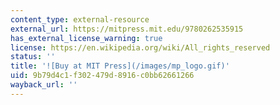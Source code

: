 ```yaml
---
content_type: external-resource
external_url: https://mitpress.mit.edu/9780262535915
has_external_license_warning: true
license: https://en.wikipedia.org/wiki/All_rights_reserved
status: ''
title: '![Buy at MIT Press](/images/mp_logo.gif)'
uid: 9b79d4c1-f302-479d-8916-c0bb62661266
wayback_url: ''
---
```


